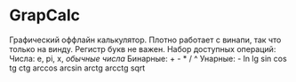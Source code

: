 # GrapCalc
Графический оффлайн калькулятор.
Плотно работает с винапи, так что только на винду.
Регистр букв не важен.
Набор доступных операций:
Числа: e, pi, x, *обычные числа*
Бинарные: + - * / ^
Унарные: - ln lg sin cos tg ctg arccos arcsin arctg arcctg sqrt
